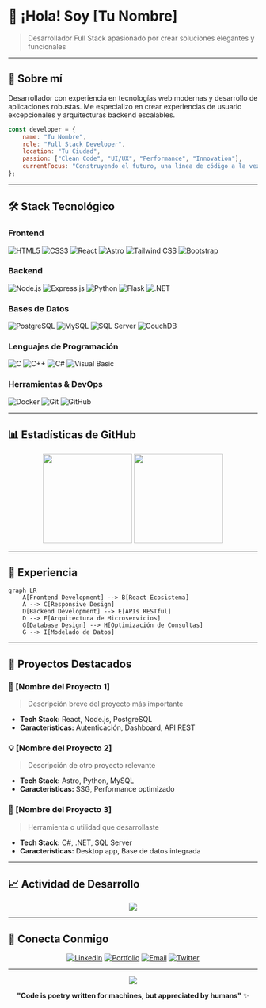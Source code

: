 # 👋 ¡Hola! Soy [Tu Nombre]

> Desarrollador Full Stack apasionado por crear soluciones elegantes y funcionales

---

## 🚀 Sobre mí

Desarrollador con experiencia en tecnologías web modernas y desarrollo de aplicaciones robustas. Me especializo en crear experiencias de usuario excepcionales y arquitecturas backend escalables.

```javascript
const developer = {
    name: "Tu Nombre",
    role: "Full Stack Developer",
    location: "Tu Ciudad",
    passion: ["Clean Code", "UI/UX", "Performance", "Innovation"],
    currentFocus: "Construyendo el futuro, una línea de código a la vez"
};
```

---

## 🛠️ Stack Tecnológico

### Frontend
![HTML5](https://img.shields.io/badge/HTML5-E34F26?style=flat-square&logo=html5&logoColor=white)
![CSS3](https://img.shields.io/badge/CSS3-1572B6?style=flat-square&logo=css3&logoColor=white)
![React](https://img.shields.io/badge/React-61DAFB?style=flat-square&logo=react&logoColor=black)
![Astro](https://img.shields.io/badge/Astro-FF5D01?style=flat-square&logo=astro&logoColor=white)
![Tailwind CSS](https://img.shields.io/badge/Tailwind_CSS-38B2AC?style=flat-square&logo=tailwind-css&logoColor=white)
![Bootstrap](https://img.shields.io/badge/Bootstrap-563D7C?style=flat-square&logo=bootstrap&logoColor=white)

### Backend
![Node.js](https://img.shields.io/badge/Node.js-339933?style=flat-square&logo=node.js&logoColor=white)
![Express.js](https://img.shields.io/badge/Express.js-000000?style=flat-square&logo=express&logoColor=white)
![Python](https://img.shields.io/badge/Python-3776AB?style=flat-square&logo=python&logoColor=white)
![Flask](https://img.shields.io/badge/Flask-000000?style=flat-square&logo=flask&logoColor=white)
![.NET](https://img.shields.io/badge/.NET-512BD4?style=flat-square&logo=dotnet&logoColor=white)

### Bases de Datos
![PostgreSQL](https://img.shields.io/badge/PostgreSQL-336791?style=flat-square&logo=postgresql&logoColor=white)
![MySQL](https://img.shields.io/badge/MySQL-4479A1?style=flat-square&logo=mysql&logoColor=white)
![SQL Server](https://img.shields.io/badge/SQL_Server-CC2927?style=flat-square&logo=microsoft-sql-server&logoColor=white)
![CouchDB](https://img.shields.io/badge/CouchDB-ED1C24?style=flat-square&logo=apache-couchdb&logoColor=white)

### Lenguajes de Programación
![C](https://img.shields.io/badge/C-A8B9CC?style=flat-square&logo=c&logoColor=black)
![C++](https://img.shields.io/badge/C++-00599C?style=flat-square&logo=cplusplus&logoColor=white)
![C#](https://img.shields.io/badge/C%23-239120?style=flat-square&logo=c-sharp&logoColor=white)
![Visual Basic](https://img.shields.io/badge/Visual_Basic-512BD4?style=flat-square&logo=dotnet&logoColor=white)

### Herramientas & DevOps
![Docker](https://img.shields.io/badge/Docker-2496ED?style=flat-square&logo=docker&logoColor=white)
![Git](https://img.shields.io/badge/Git-F05032?style=flat-square&logo=git&logoColor=white)
![GitHub](https://img.shields.io/badge/GitHub-181717?style=flat-square&logo=github&logoColor=white)

---

## 📊 Estadísticas de GitHub

<div align="center">
  <img height="180em" src="https://github-readme-stats.vercel.app/api?username=tu-usuario&show_icons=true&theme=tokyonight&include_all_commits=true&count_private=true"/>
  <img height="180em" src="https://github-readme-stats.vercel.app/api/top-langs/?username=tu-usuario&layout=compact&langs_count=7&theme=tokyonight"/>
</div>

---

## 🎯 Experiencia

```mermaid
graph LR
    A[Frontend Development] --> B[React Ecosistema]
    A --> C[Responsive Design]
    D[Backend Development] --> E[APIs RESTful]
    D --> F[Arquitectura de Microservicios]
    G[Database Design] --> H[Optimización de Consultas]
    G --> I[Modelado de Datos]
```

---

## 🌟 Proyectos Destacados

### 🚀 [Nombre del Proyecto 1]
> Descripción breve del proyecto más importante
- **Tech Stack:** React, Node.js, PostgreSQL
- **Características:** Autenticación, Dashboard, API REST

### 💡 [Nombre del Proyecto 2]
> Descripción de otro proyecto relevante
- **Tech Stack:** Astro, Python, MySQL
- **Características:** SSG, Performance optimizado

### 🔧 [Nombre del Proyecto 3]
> Herramienta o utilidad que desarrollaste
- **Tech Stack:** C#, .NET, SQL Server
- **Características:** Desktop app, Base de datos integrada

---

## 📈 Actividad de Desarrollo

<div align="center">
  <img src="https://github-readme-streak-stats.herokuapp.com/?user=tu-usuario&theme=tokyonight" />
</div>

---

## 🤝 Conecta Conmigo

<div align="center">

[![LinkedIn](https://img.shields.io/badge/LinkedIn-0077B5?style=for-the-badge&logo=linkedin&logoColor=white)](https://linkedin.com/in/tu-perfil)
[![Portfolio](https://img.shields.io/badge/Portfolio-000000?style=for-the-badge&logo=vercel&logoColor=white)](https://tu-portfolio.com)
[![Email](https://img.shields.io/badge/Email-D14836?style=for-the-badge&logo=gmail&logoColor=white)](mailto:tu-email@ejemplo.com)
[![Twitter](https://img.shields.io/badge/Twitter-1DA1F2?style=for-the-badge&logo=twitter&logoColor=white)](https://twitter.com/tu-usuario)

</div>

---

<div align="center">
  <img src="https://komarev.com/ghpvc/?username=tu-usuario&color=blueviolet&style=flat-square&label=Profile+Views" />
</div>

<div align="center">
  
**"Code is poetry written for machines, but appreciated by humans"** ✨

</div>
